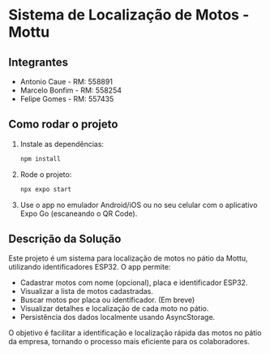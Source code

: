 # Sistema de Localização de Motos - Mottu

## Integrantes
- Antonio Caue - RM: 558891
- Marcelo Bonfim - RM: 558254
- Felipe Gomes - RM: 557435

## Como rodar o projeto

1. Instale as dependências:
   ```bash
   npm install
   ```
2. Rode o projeto:
   ```bash
   npx expo start
   ```
3. Use o app no emulador Android/iOS ou no seu celular com o aplicativo Expo Go (escaneando o QR Code).

## Descrição da Solução

Este projeto é um sistema para localização de motos no pátio da Mottu, utilizando identificadores ESP32. O app permite:

- Cadastrar motos com nome (opcional), placa e identificador ESP32.
- Visualizar a lista de motos cadastradas.
- Buscar motos por placa ou identificador. (Em breve)
- Visualizar detalhes e localização de cada moto no pátio.
- Persistência dos dados localmente usando AsyncStorage.

O objetivo é facilitar a identificação e localização rápida das motos no pátio da empresa, tornando o processo mais eficiente para os colaboradores.

